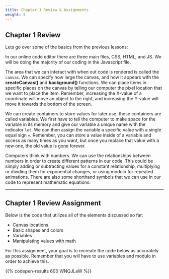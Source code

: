 ```yaml
---
title: Chapter 1 Review & Assignments
weight: 5
---
```

## Chapter 1 Review

Lets go over some of the basics from the previous lessons:

In our online code editor there are three main files, CSS, HTML, and JS. We will be doing the majority of our coding in the Javascript file. 

The area that we can interact with when out code is rendered is called the `canvas`. We can specify how large the canvas, and how it appears with the **createCanvas()** and **background()** functions. We can place items in specific places on the canvas by telling our computer the pixel location that we want to place the item. Remember, increasing the X-value of a coordinate will move an object to the right, and increasing the Y-value will move it towards the bottom of the screen.

We can create containers to store values for later use. these containers are called variables. We first have to tell the computer to make space for the variable in its memory and give our variable a unique name with the indicator `let`. We can then assign the variable a specific value with a single equal sign `=`. Remember, you can store a value inside of a variable and access as many times as you want, but once you replace that value with a new one, the old value is gone forever. 

Computers think with numbers. We can use the relationships between numbers in order to create different patterns in our code. This could be simply adding or subtracting values for a constant relationship, multiplying or dividing them for exponential changes, or using modulo for repeated animations. There are also some shorthand symbols that we can use in our code to represent mathematic equations.

---

## Chapter 1 Review Assignment

Below is the code that utilizes all of the elements discussed so far:

* Canvas locations
* Basic shapes and colors
* Variables
* Manipulating values with math

For this assignment, your goal is to recreate the code below as accurately as possible. Remember that you will have to use variables and modulo in order to achieve this.

{{% codepen-results 600 WNQJLeW %}}